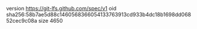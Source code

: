 version https://git-lfs.github.com/spec/v1
oid sha256:58b7ae5d88c1460568366054133763913cd933b4dc18b1698dd06852cec9c08a
size 4650
